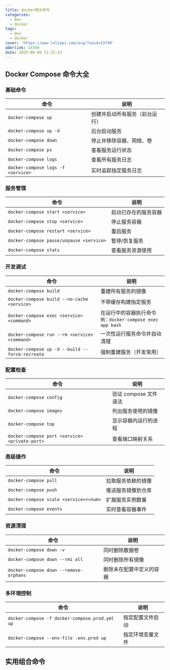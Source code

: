 ```yaml
---
title: docker相关命令
categories:
  - Dev
  - docker
tags:
  - Dev
  - docker
cover: 'https://www.loliapi.com/acg/?uuid=13749'
abbrlink: 13749
date: 2025-08-09 11:22:13
---
```


## Docker Compose 命令大全

### 基础命令

| 命令 | 说明 |
|------|------|
| `docker-compose up` | 创建并启动所有服务（前台运行） |
| `docker-compose up -d` | 后台启动服务 |
| `docker-compose down` | 停止并移除容器、网络、卷 |
| `docker-compose ps` | 查看服务运行状态 |
| `docker-compose logs` | 查看所有服务日志 |
| `docker-compose logs -f <service>` | 实时追踪指定服务日志 |

### 服务管理

| 命令 | 说明 |
|------|------|
| `docker-compose start <service>` | 启动已存在的服务容器 |
| `docker-compose stop <service>` | 停止服务容器 |
| `docker-compose restart <service>` | 重启服务 |
| `docker-compose pause/unpause <service>` | 暂停/恢复服务 |
| `docker-compose stats` | 查看服务资源使用 |

### 开发调试

| 命令 | 说明 |
|------|------|
| `docker-compose build` | 重建所有服务的镜像 |
| `docker-compose build --no-cache <service>` | 不带缓存构建指定服务 |
| `docker-compose exec <service> <command>` | 在运行中的容器执行命令<br>`例：docker-compose exec app bash` |
| `docker-compose run --rm <service> <command>` | 一次性运行服务命令并自动清理 |
| `docker-compose up -d --build --force-recreate` | 强制重建服务（开发常用）|

### 配置检查

| 命令 | 说明 |
|------|------|
| `docker-compose config` | 验证 compose 文件语法 |
| `docker-compose images` | 列出服务使用的镜像 |
| `docker-compose top` | 显示容器内运行的进程 |
| `docker-compose port <service> <private-port>` | 查看端口映射关系 |

### 高级操作

| 命令 | 说明 |
|------|------|
| `docker-compose pull` | 拉取服务依赖的镜像 |
| `docker-compose push` | 推送服务镜像到仓库 |
| `docker-compose scale <service>=<num>` | 扩展服务实例数量 |
| `docker-compose events` | 实时查看容器事件 |

### 资源清理

| 命令 | 说明 |
|------|------|
| `docker-compose down -v` | 同时删除数据卷 |
| `docker-compose down --rmi all` | 同时删除所有镜像 |
| `docker-compose down --remove-orphans` | 删除未在配置中定义的容器 |

### 多环境控制

| 命令 | 说明 |
|------|------|
| `docker-compose -f docker-compose.prod.yml up` | 指定配置文件启动 |
| `docker-compose --env-file .env.prod up` | 指定环境变量文件 |

## 实用组合命令
